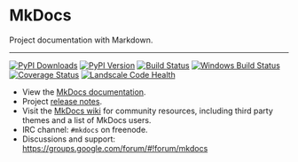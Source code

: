 # MkDocs

Project documentation with Markdown.

---

[![PyPI Downloads][pypi-dl-image]][pypi-dl-link]
[![PyPI Version][pypi-v-image]][pypi-v-link]
[![Build Status][travis-image]][travis-link]
[![Windows Build Status][appveyor-image]][appveyor-link]
[![Coverage Status][codecov-image]][codecov-link]
[![Landscale Code Health][landscape-image]][landscape-link]

- View the [MkDocs documentation][mkdocs].
- Project [release notes][release-notes].
- Visit the [MkDocs wiki](https://github.com/mkdocs/mkdocs/wiki) for community
  resources, including third party themes and a list of MkDocs users.
- IRC channel: `#mkdocs` on freenode.
- Discussions and support: <https://groups.google.com/forum/#!forum/mkdocs>

[appveyor-image]: https://img.shields.io/appveyor/ci/d0ugal/mkdocs/master.png
[appveyor-link]: https://ci.appveyor.com/project/d0ugal/mkdocs
[codecov-image]: http://codecov.io/github/mkdocs/mkdocs/coverage.svg?branch=master
[codecov-link]: http://codecov.io/github/mkdocs/mkdocs?branch=master
[landscape-image]: https://landscape.io/github/mkdocs/mkdocs/master/landscape.svg?style=flat-square
[landscape-link]: https://landscape.io/github/mkdocs/mkdocs/master
[pypi-dl-image]: https://img.shields.io/pypi/dm/mkdocs.png
[pypi-dl-link]: https://pypi.python.org/pypi/mkdocs
[pypi-v-image]: https://img.shields.io/pypi/v/mkdocs.png
[pypi-v-link]: https://pypi.python.org/pypi/mkdocs
[travis-image]: https://img.shields.io/travis/mkdocs/mkdocs/master.png
[travis-link]: https://travis-ci.org/mkdocs/mkdocs

[mkdocs]: http://www.mkdocs.org
[release-notes]: http://www.mkdocs.org/about/release-notes/
